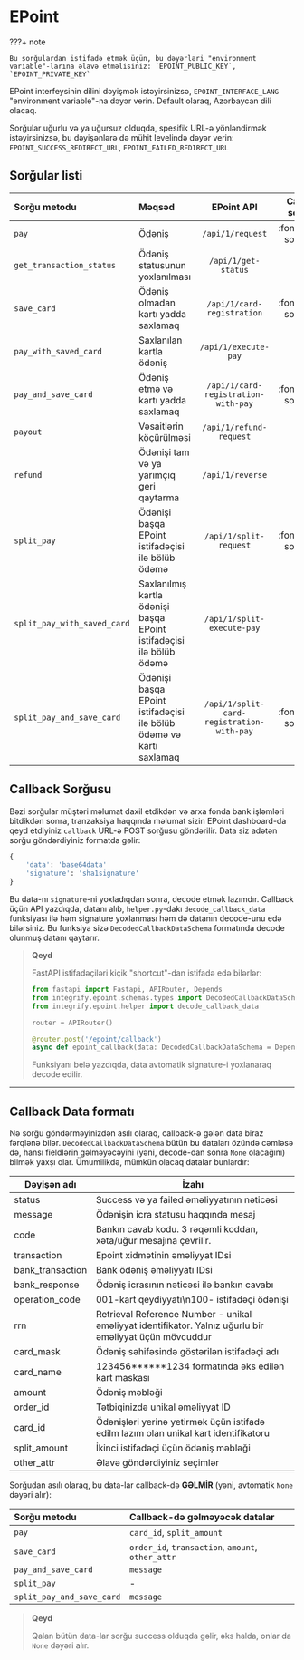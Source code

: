 # EPoint
???+ note

    Bu sorğulardan istifadə etmək üçün, bu dəyərləri "environment variable"-larına əlavə etməlisiniz: `EPOINT_PUBLIC_KEY`, `EPOINT_PRIVATE_KEY`


EPoint interfeysinin dilini dəyişmək istəyirsinizsə, `EPOINT_INTERFACE_LANG` "environment variable"-na dəyər verin. Default olaraq, Azərbaycan dili olacaq.

Sorğular uğurlu və ya uğursuz olduqda, spesifik URL-ə yönləndirmək istəyirsinizsə, bu dəyişənlərə də mühit levelində dəyər verin: `EPOINT_SUCCESS_REDIRECT_URL`, `EPOINT_FAILED_REDIRECT_URL`

## Sorğular listi

| Sorğu metodu                        | Məqsəd                                                               |                EPoint API                 | Callback-ə sorğu atılır |
| :----------------------------------- | :------------------------------------------------------------------- | :---------------------------------------: | :---------------------: |
| `pay`               | Ödəniş                                                               |             `/api/1/request`              |   :fontawesome-solid-check:     |
| `get_transaction_status`  | Ödəniş statusunun yoxlanılması                                       |            `/api/1/get-status`            |           :x:           |
| `save_card`              | Ödəniş olmadan kartı yadda saxlamaq                                  |        `/api/1/card-registration`         |   :fontawesome-solid-check:     |
| `pay_with_saved_card`      | Saxlanılan kartla ödəniş                                             |           `/api/1/execute-pay`            |           :x:           |
| `pay_and_save_card`        | Ödəniş etmə və kartı yadda saxlamaq                                  |    `/api/1/card-registration-with-pay`    |   :fontawesome-solid-check:     |
| `payout`                | Vəsaitlərin köçürülməsi                                              |          `/api/1/refund-request`          |           :x:           |
| `refund`                | Ödənişi tam və ya yarımçıq geri qaytarma                             |             `/api/1/reverse`              |           :x:           |
| `split_pay`          | Ödənişi başqa EPoint istifadəçisi ilə bölüb ödəmə                    |          `/api/1/split-request`           |   :fontawesome-solid-check:     |
| `split_pay_with_saved_card` | Saxlanılmış kartla ödənişi başqa EPoint istifadəçisi ilə bölüb ödəmə |        `/api/1/split-execute-pay`         |           :x:           |
| `split_pay_and_save_card`   | Ödənişi başqa EPoint istifadəçisi ilə bölüb ödəmə və kartı saxlamaq  | `/api/1/split-card-registration-with-pay` |   :fontawesome-solid-check:     |

## Callback Sorğusu

Bəzi sorğular müştəri məlumat daxil etdikdən və arxa fonda bank işləmləri bitdikdən sonra, tranzaksiya haqqında məlumat sizin EPoint dashboard-da qeyd etdiyiniz `callback` URL-ə POST sorğusu göndərilir. Data siz adətən sorğu göndərdiyiniz formatda gəlir:

```python
{
    'data': 'base64data'
    'signature': 'sha1signature'
}
```

Bu data-nı `signature`-ni yoxladıqdan sonra, decode etmək lazımdır. Callback üçün API yazdıqda, datanı alıb, `helper.py`-dakı `decode_callback_data` funksiyası ilə həm signature yoxlanması həm də datanın decode-unu edə bilərsiniz. Bu funksiya sizə `DecodedCallbackDataSchema` formatında decode olunmuş datanı qaytarır.

> **Qeyd**
>
> FastAPI istifadəçiləri kiçik "shortcut"-dan istifadə edə bilərlər:
>
> ```python
> from fastapi import Fastapi, APIRouter, Depends
> from integrify.epoint.schemas.types import DecodedCallbackDataSchema
> from integrify.epoint.helper import decode_callback_data
>
> router = APIRouter()
>
> @router.post('/epoint/callback')
> async def epoint_callback(data: DecodedCallbackDataSchema = Depends(decode_callback_data)):
> ```
>
> Funksiyanı belə yazdıqda, data avtomatik signature-i yoxlanaraq decode edilir.

---

## Callback Data formatı

Nə sorğu göndərməyinizdən asılı olaraq, callback-ə gələn data biraz fərqlənə bilər. `DecodedCallbackDataSchema` bütün bu dataları özündə cəmləsə də, hansı fieldlərin gəlməyəcəyini (yəni, decode-dan sonra `None` olacağını) bilmək yaxşı olar. Ümumilikdə, mümkün olacaq datalar bunlardır:

| Dəyişən adı       | İzahı                                                                                             |
| ---------------- | ------------------------------------------------------------------------------------------------------- |
| status           | Success və ya failed əməliyyatının nəticəsi                                                             |
| message          | Ödənişin icra statusu haqqında mesaj                                                                    |
| code             | Bankın cavab kodu. 3 rəqəmli koddan, xəta/uğur mesajına çevrilir.                                       |
| transaction      | Epoint xidmətinin əməliyyat IDsi                                                                        |
| bank_transaction | Bank ödəniş əməliyyatı IDsi                                                                             |
| bank_response    | Ödəniş icrasının nəticəsi ilə bankın cavabı                                                             |
| operation_code   | 001-kart qeydiyyatı\n100- istifadəçi ödənişi                                                            |
| rrn              | Retrieval Reference Number - unikal əməliyyat identifikator. Yalnız uğurlu bir əməliyyat üçün mövcuddur |
| card_mask        | Ödəniş səhifəsində göstərilən istifadəçi adı                                                            |
| card_name        | 123456******1234 formatında əks edilən kart maskası                                                     |
| amount           | Ödəniş məbləği                                                                                          |
| order_id         | Tətbiqinizdə unikal əməliyyat ID                                                                        |
| card_id          | Ödənişləri yerinə yetirmək üçün istifadə edilm lazım olan unikal kart identifikatoru                    |
| split_amount     | İkinci istifadəçi üçün ödəniş məbləği                                                                   |
| other_attr       | Əlavə göndərdiyiniz seçimlər                                                                            |


Sorğudan asılı olaraq, bu data-lar callback-də **GƏLMİR** (yəni, avtomatik `None` dəyəri alır):

| Sorğu metodu                      | Callback-də gəlməyəcək datalar                    |
| :--------------------------------- | :------------------------------------------------ |
| `pay`             | `card_id`, `split_amount`                         |
| `save_card`            | `order_id`, `transaction`, `amount`, `other_attr` |
| `pay_and_save_card`      | `message`                                         |
| `split_pay`        | -                                                 |
| `split_pay_and_save_card` | `message`                                         |

> **Qeyd**
>
> Qalan bütün data-lar sorğu success olduqda gəlir, əks halda, onlar da `None` dəyəri alır.